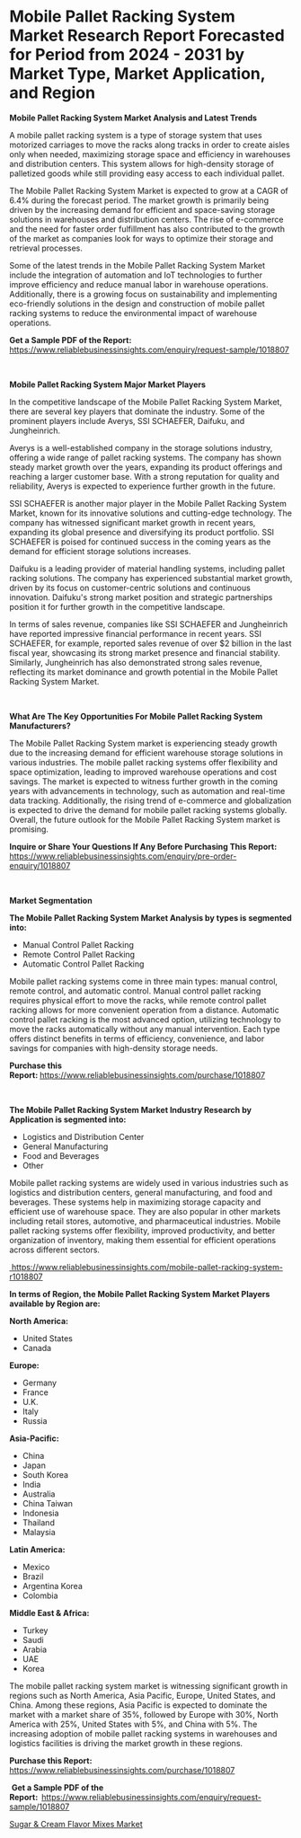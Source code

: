 <p><h1>Mobile Pallet Racking System Market Research Report Forecasted for Period from 2024 -  2031 by Market Type, Market Application, and Region</h1></p><p><strong>Mobile Pallet Racking System Market Analysis and Latest Trends</strong></p>
<p><p>A mobile pallet racking system is a type of storage system that uses motorized carriages to move the racks along tracks in order to create aisles only when needed, maximizing storage space and efficiency in warehouses and distribution centers. This system allows for high-density storage of palletized goods while still providing easy access to each individual pallet.</p><p>The Mobile Pallet Racking System Market is expected to grow at a CAGR of 6.4% during the forecast period. The market growth is primarily being driven by the increasing demand for efficient and space-saving storage solutions in warehouses and distribution centers. The rise of e-commerce and the need for faster order fulfillment has also contributed to the growth of the market as companies look for ways to optimize their storage and retrieval processes.</p><p>Some of the latest trends in the Mobile Pallet Racking System Market include the integration of automation and IoT technologies to further improve efficiency and reduce manual labor in warehouse operations. Additionally, there is a growing focus on sustainability and implementing eco-friendly solutions in the design and construction of mobile pallet racking systems to reduce the environmental impact of warehouse operations.</p></p>
<p><strong>Get a Sample PDF of the Report:&nbsp;</strong> <a href="https://www.reliablebusinessinsights.com/enquiry/request-sample/1018807">https://www.reliablebusinessinsights.com/enquiry/request-sample/1018807</a></p>
<p>&nbsp;</p>
<p><strong>Mobile Pallet Racking System Major Market Players</strong></p>
<p><p>In the competitive landscape of the Mobile Pallet Racking System Market, there are several key players that dominate the industry. Some of the prominent players include Averys, SSI SCHAEFER, Daifuku, and Jungheinrich.</p><p>Averys is a well-established company in the storage solutions industry, offering a wide range of pallet racking systems. The company has shown steady market growth over the years, expanding its product offerings and reaching a larger customer base. With a strong reputation for quality and reliability, Averys is expected to experience further growth in the future.</p><p>SSI SCHAEFER is another major player in the Mobile Pallet Racking System Market, known for its innovative solutions and cutting-edge technology. The company has witnessed significant market growth in recent years, expanding its global presence and diversifying its product portfolio. SSI SCHAEFER is poised for continued success in the coming years as the demand for efficient storage solutions increases.</p><p>Daifuku is a leading provider of material handling systems, including pallet racking solutions. The company has experienced substantial market growth, driven by its focus on customer-centric solutions and continuous innovation. Daifuku's strong market position and strategic partnerships position it for further growth in the competitive landscape.</p><p>In terms of sales revenue, companies like SSI SCHAEFER and Jungheinrich have reported impressive financial performance in recent years. SSI SCHAEFER, for example, reported sales revenue of over $2 billion in the last fiscal year, showcasing its strong market presence and financial stability. Similarly, Jungheinrich has also demonstrated strong sales revenue, reflecting its market dominance and growth potential in the Mobile Pallet Racking System Market.</p></p>
<p>&nbsp;</p>
<p><strong>What Are The Key Opportunities For Mobile Pallet Racking System Manufacturers?</strong></p>
<p><p>The Mobile Pallet Racking System market is experiencing steady growth due to the increasing demand for efficient warehouse storage solutions in various industries. The mobile pallet racking systems offer flexibility and space optimization, leading to improved warehouse operations and cost savings. The market is expected to witness further growth in the coming years with advancements in technology, such as automation and real-time data tracking. Additionally, the rising trend of e-commerce and globalization is expected to drive the demand for mobile pallet racking systems globally. Overall, the future outlook for the Mobile Pallet Racking System market is promising.</p></p>
<p><strong>Inquire or Share Your Questions If Any Before Purchasing This Report:</strong> <a href="https://www.reliablebusinessinsights.com/enquiry/pre-order-enquiry/1018807">https://www.reliablebusinessinsights.com/enquiry/pre-order-enquiry/1018807</a></p>
<p>&nbsp;</p>
<p><strong>Market Segmentation</strong></p>
<p><strong>The Mobile Pallet Racking System Market Analysis by types is segmented into:</strong></p>
<p><ul><li>Manual Control Pallet Racking</li><li>Remote Control Pallet Racking</li><li>Automatic Control Pallet Racking</li></ul></p>
<p><p>Mobile pallet racking systems come in three main types: manual control, remote control, and automatic control. Manual control pallet racking requires physical effort to move the racks, while remote control pallet racking allows for more convenient operation from a distance. Automatic control pallet racking is the most advanced option, utilizing technology to move the racks automatically without any manual intervention. Each type offers distinct benefits in terms of efficiency, convenience, and labor savings for companies with high-density storage needs.</p></p>
<p><strong>Purchase this Report:&nbsp;</strong><a href="https://www.reliablebusinessinsights.com/purchase/1018807">https://www.reliablebusinessinsights.com/purchase/1018807</a></p>
<p>&nbsp;</p>
<p><strong>The Mobile Pallet Racking System Market Industry Research by Application is segmented into:</strong></p>
<p><ul><li>Logistics and Distribution Center</li><li>General Manufacturing</li><li>Food and Beverages</li><li>Other</li></ul></p>
<p><p>Mobile pallet racking systems are widely used in various industries such as logistics and distribution centers, general manufacturing, and food and beverages. These systems help in maximizing storage capacity and efficient use of warehouse space. They are also popular in other markets including retail stores, automotive, and pharmaceutical industries. Mobile pallet racking systems offer flexibility, improved productivity, and better organization of inventory, making them essential for efficient operations across different sectors.</p></p>
<p><a href="https://www.reliablebusinessinsights.com/mobile-pallet-racking-system-r1018807">&nbsp;https://www.reliablebusinessinsights.com/mobile-pallet-racking-system-r1018807</a></p>
<p><strong>In terms of Region, the Mobile Pallet Racking System Market Players available by Region are:</strong></p>
<p>
    <p> <strong> North America: </strong>
        <ul>
            <li>United States</li>
            <li>Canada</li>
        </ul>
        </p> 
    <p> <strong> Europe: </strong>
        <ul>
            <li>Germany</li>
            <li>France</li>
            <li>U.K.</li>
            <li>Italy</li>
            <li>Russia</li>
        </ul>
        </p> 
    <p> <strong> Asia-Pacific: </strong>
        <ul>
            <li>China</li>
            <li>Japan</li>
            <li>South Korea</li>
            <li>India</li>
            <li>Australia</li>
            <li>China Taiwan</li>
            <li>Indonesia</li>
            <li>Thailand</li>
            <li>Malaysia</li>
        </ul>
        </p> 
    <p> <strong> Latin America: </strong>
        <ul>
            <li>Mexico</li>
            <li>Brazil</li>
            <li>Argentina Korea</li>
            <li>Colombia</li>
        </ul>
        </p> 
    <p> <strong> Middle East & Africa: </strong>
        <ul>
            <li>Turkey</li>
            <li>Saudi</li>
            <li>Arabia</li>
            <li>UAE</li>
            <li>Korea</li>
        </ul>
    </p>
    </p>
<p><p>The mobile pallet racking system market is witnessing significant growth in regions such as North America, Asia Pacific, Europe, United States, and China. Among these regions, Asia Pacific is expected to dominate the market with a market share of 35%, followed by Europe with 30%, North America with 25%, United States with 5%, and China with 5%. The increasing adoption of mobile pallet racking systems in warehouses and logistics facilities is driving the market growth in these regions.</p></p>
<p><strong>Purchase this Report: </strong><a href="https://www.reliablebusinessinsights.com/purchase/1018807">https://www.reliablebusinessinsights.com/purchase/1018807</a></p>
<p>&nbsp;<strong>Get a Sample PDF of the Report:&nbsp;&nbsp;</strong><a href="https://www.reliablebusinessinsights.com/enquiry/request-sample/1018807">https://www.reliablebusinessinsights.com/enquiry/request-sample/1018807</a></p>
<p><strong></strong></p>
<p><p><a href="https://github.com/JermaineCrona2023/Market-Research-Report-List-1/blob/main/sugar-cream-flavor-mixes-market.md">Sugar & Cream Flavor Mixes Market</a></p></p>